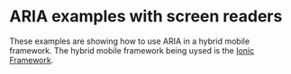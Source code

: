 # ARIA examples with screen readers

These examples are showing how to use ARIA in a hybrid mobile framework. The hybrid mobile framework being uysed is the [Ionic Framework](https://ionicframework.com).
